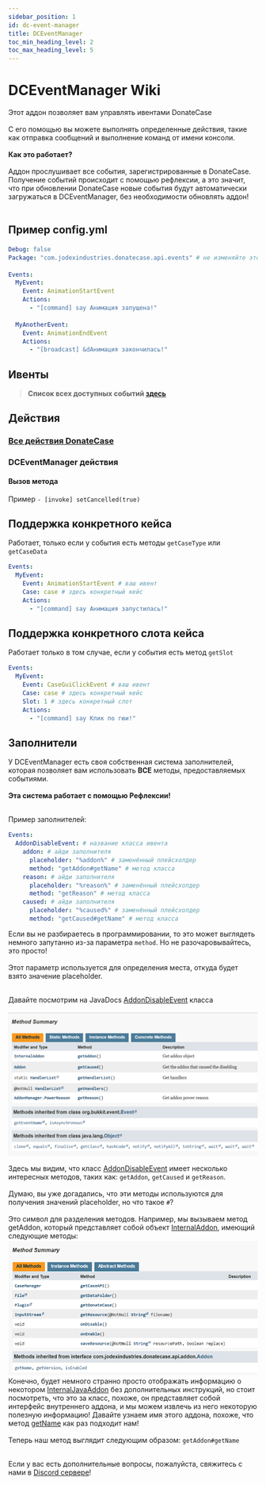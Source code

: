 ```yaml
---
sidebar_position: 1
id: dc-event-manager
title: DCEventManager
toc_min_heading_level: 2
toc_max_heading_level: 5
---
```


# DCEventManager Wiki
Этот аддон позволяет вам управлять ивентами DonateCase<br></br>
С его помощью вы можете выполнять определенные действия, такие как отправка сообщений и выполнение команд от имени консоли. <br></br>
**Как это работает?**<br></br>
Аддон прослушивает все события, зарегистрированные в DonateCase.
Получение событий происходит с помощью рефлексии, а это значит, что при обновлении DonateCase новые события будут автоматически загружаться в DCEventManager, без необходимости обновлять аддон! <br></br>

## Пример config.yml
```yml
Debug: false
Package: "com.jodexindustries.donatecase.api.events" # не изменяйте это

Events:
  MyEvent:
    Event: AnimationStartEvent
    Actions:
      - "[command] say Анимация запущена!"

  MyAnotherEvent:
    Event: AnimationEndEvent
    Actions:
      - "[broadcast] &dАнимация закончилась!"
```

## Ивенты
> **Список всех доступных событий [здесь](https://repo.jodexindustries.xyz/javadoc/releases/com/jodexindustries/donatecase/DonateCaseAPI/2.2.6.1/raw/com/jodexindustries/donatecase/api/events/package-summary.html)**

## Действия
### [Все действия DonateCase](../items-settings#действия)
### DCEventManager действия
#### Вызов метода
Пример
`- [invoke] setCancelled(true)`

## Поддержка конкретного кейса
Работает, только если у события есть методы `getCaseType` или `getCaseData`
```yaml
Events:
  MyEvent:
    Event: AnimationStartEvent # ваш ивент
    Case: case # здесь конкретный кейс
    Actions:
      - "[command] say Анимация запустилась!"
```

## Поддержка конкретного слота кейса
Работает только в том случае, если у события есть метод `getSlot`
```yaml
Events:
  MyEvent:
    Event: CaseGuiClickEvent # ваш ивент
    Case: case # здесь конкретный кейс
    Slot: 1 # здесь конкретный слот
    Actions:
      - "[command] say Клик по гюи!"
```

## Заполнители
У DCEventManager есть своя собственная система заполнителей, которая позволяет вам использовать **ВСЕ** методы, предоставляемых событиями.<br></br>
**Эта система работает с помощью Рефлексии!**<br></br>

Пример заполнителей:
```yaml
Events:
  AddonDisableEvent: # название класса ивента
    addon: # айди заполнителя
      placeholder: "%addon%" # заменённый плейсхолдер
      method: "getAddon#getName" # метод класса
    reason: # айди заполнителя
      placeholder: "%reason%" # заменённый плейсхолдер
      method: "getReason" # метод класса
    caused: # айди заполнителя
      placeholder: "%caused%" # заменённый плейсхолдер
      method: "getCaused#getName" # метод класса
```

Если вы не разбираетесь в программировании, то это может выглядеть немного запутанно из-за параметра `method`.
Но не разочаровывайтесь, это просто! <br></br>
Этот параметр используется для определения места, откуда будет взято значение placeholder. <br></br>

Давайте посмотрим на JavaDocs [AddonDisableEvent](https://repo.jodexindustries.xyz/javadoc/releases/com/jodexindustries/donatecase/DonateCaseAPI/2.2.6.1/raw/com/jodexindustries/donatecase/api/events/AddonDisableEvent.html#method-summary) класса<br></br>
![jd.png](../../assets/jd.png)

Здесь мы видим, что класс [AddonDisableEvent](https://repo.jodexindustries.xyz/javadoc/releases/com/jodexindustries/donatecase/DonateCaseAPI/2.2.6.1/raw/com/jodexindustries/donatecase/api/addon/internal/InternalAddon.html#method-summary) имеет несколько интересных методов, таких как: `getAddon`, `getCaused` и `getReason`. <br></br>
Думаю, вы уже догадались, что эти методы используются для получения значений placeholder, но что такое `#`? <br></br>
Это символ для разделения методов. Например, мы вызываем метод getAddon, который представляет собой объект [InternalAddon](https://repo.jodexindustries.xyz/javadoc/releases/com/jodexindustries/donatecase/DonateCaseAPI/2.2.6.1/raw/com/jodexindustries/donatecase/api/addon/internal/InternalAddon.html#method-summary), имеющий следующие методы:
![addon.png](../../assets/addon.png)
Конечно, будет немного странно просто отображать информацию о некотором [InternalJavaAddon](https://repo.jodexindustries.xyz/javadoc/releases/com/jodexindustries/donatecase/DonateCaseAPI/2.2.6.1/raw/com/jodexindustries/donatecase/api/addon/internal/InternalAddon.html#method-summary) без дополнительных инструкций, но стоит посмотреть, что это за класс, похоже, он представляет собой интерфейс внутреннего аддона, и мы можем извлечь из него некоторую полезную информацию! Давайте узнаем имя этого аддона, похоже, что метод [getName](https://repo.jodexindustries.xyz/javadoc/releases/com/jodexindustries/donatecase/DonateCaseAPI/2.2.6.1/raw/com/jodexindustries/donatecase/api/addon/Addon.html#getName()) как раз подходит нам! <br></br>
Теперь наш метод выглядит следующим образом: `getAddon#getName`<br></br>

Если у вас есть дополнительные вопросы, пожалуйста, свяжитесь с нами в [Discord сервере](https://discord.gg/2syNtcKcgR)!